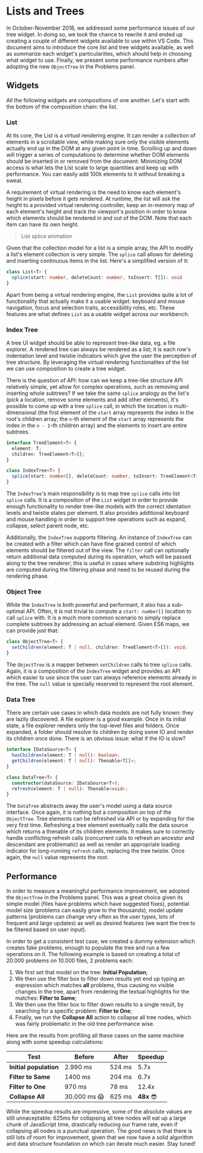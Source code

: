 # Lists and Trees

In October-November 2018, we addressed some performance issues of our tree widget. In doing so, we took the chance to rewrite it and ended up creating a couple of different widgets available to use within VS Code. This document aims to introduce the core list and tree widgets available, as well as summarize each widget's particularities, which should help in choosing what widget to use. Finally, we present some performance numbers after adopting the new `ObjectTree` in the Problems panel.

## Widgets

All the following widgets are compositions of one another. Let's start with the bottom of the composition chain: the list.

### List

At its core, the List is a _virtual_ rendering engine. It can render a collection of elements in a scrollable view, while making sure only the visible elements actually end up in the DOM at any given point in time. Scrolling up and down will trigger a series of computations to determine whether DOM elements should be inserted in or removed from the document. Minimizing DOM access is what lets the List scale to large quantities and keep up with performance. You can easily add 100k elements to it without breaking a sweat.

A requirement of virtual rendering is the need to know each element's height in pixels before it gets rendered. At runtime, the list will ask the height to a provided virtual rendering controller, keep an in-memory map of each element's height and track the viewport's position in order to know which elements should be rendered in and out of the DOM. Note that each item can have its own height.

> List splice animation

Given that the collection model for a list is a simple array, the API to modify a list's element collection is very simple. The `splice` call allows for deleting and inserting continuous items in the list. Here's a simplified version of it:

```ts
class List<T> {
  splice(start: number, deleteCount: number, toInsert: T[]): void
}
```

Apart from being a virtual rendering engine, the `List` provides quite a lot of functionality that actually make it a usable widget: keyboard and mouse navigation, focus and selection traits, accessibility roles, etc. These features are what defines `List` as a usable widget across our workbench.

### Index Tree

A tree UI widget should be able to represent tree-like data, eg. a file explorer. A rendered tree can always be rendered as a list; it is each row's indentation level and twistie indicators which give the user the perception of tree structure. By leveraging the virtual rendering functionalites of the list we can use composition to create a tree widget.

There is the question of API: how can we keep a tree-like structure API relatively simple, yet allow for complex operations, such as removing and inserting whole subtrees? If we take the same `splice` analogy as the list's (pick a location, remove some elements and add other elements), it's possible to come up with a tree `splice` call, in which the location is multi-dimensional (the first element of the `start` array represents the index in the root's children array; the `n`-th element of the `start` array represents the index in the `n - 1`-th children array) and the elements to insert are entire subtrees.

```ts
interface TreeElement<T> {
  element: T;
  children: TreeElement<T>[];
}

class IndexTree<T> {
  splice(start: number[], deleteCount: number, toInsert: TreeElement<T>[]): void;
}
```

The `IndexTree`'s main responsibility is to map tree `splice` calls into list `splice` calls. It is a composition of the `List` widget in order to provide enough functionality to render tree-like models with the correct identation levels and twistie states per element. It also provides additional keyboard and mouse handling in order to support tree operations such as expand, collapse, select parent node, etc.

Additionally, the `IndexTree` supports filtering. An instance of `IndexTree` can be created with a filter which can have fine grained control of which elements should be filtered out of the view. The `filter` call can optionally return additional data computed during its operation, which will be passed along to the tree renderer; this is useful in cases where substring highlights are computed during the filtering phase and need to be reused during the rendering phase.

### Object Tree

While the `IndexTree` is both powerful and performant, it also has a sub-optimal API. Often, it is not trivial to compute a `start: number[]` location to call `splice` with. It is a much more common scenario to simply replace complete subtrees by addressing an actual element. Given ES6 maps, we can provide just that:

```ts
class ObjectTree<T> {
  setChildren(element: T | null, children: TreeElement<T>[]): void;
}
```

The `ObjectTree` is a mapper between `setChildren` calls to tree `splice` calls. Again, it is a composition of the `IndexTree` widget and provides an API which easier to use since the user can always reference elements already in the tree. The `null` value is specially reserved to represent the root element.

### Data Tree

There are certain use cases in which data models are not fully known: they are lazily discovered. A file explorer is a good example. Once in its initial state, a file explorer renders only the top-level files and folders. Once expanded, a folder should resolve its children by doing some IO and render its children once done. There is an obvious issue: what if the IO is slow?

```ts
interface IDataSource<T> {
  hasChildren(element: T | null): boolean;
  getChildren(element: T | null): Thenable<T[]>;
}

class DataTree<T> {
  constructor(dataSource: IDataSource<T>);
  refresh(element: T | null): Thenable<void>;
}
```

The `DataTree` abstracts away the user's model using a data source interface. Once again, it is nothing but a composition on top of the `ObjectTree`. Tree elements can be refreshed via API or by expanding for the very first time. Refreshing a tree element eventually calls the data source which returns a thenable of its children elements. It makes sure to correctly handle conflicting refresh calls (concurrent calls to refresh an ancestor and descendant are problematic) as well as render an appropriate loading indicator for long-running `refresh` calls, replacing the tree twistie. Once again, the `null` value represents the root.
 
## Performance

In order to measure a meaningful performance improvement, we adopted the `ObjectTree` in the Problems panel. This was a great choice given its simple model (files have problems which have suggested fixes), potential model size (problems can easily grow to the thousands), model update patterns (problems can change very often as the user types, lots of frequent and large updates) as well as desired features (we want the tree to be filtered based on user input).

In order to get a consistent test case, we created a dummy extension which creates fake problems, enough to populate the tree and run a few operations on it. The following example is based on creating a total of 20.000 problems on 10.000 files, 2 problems each:

1. We first set that model on the tree: **Initial Population**;
2. We then use the filter box to filter down results yet end up typing an expression which matches **all** problems, thus causing no visible changes in the tree, apart from rendering the textual highlights for the matches: **Filter to Same**;
3. We then use the filter box to filter down results to a single result, by searching for a specific problem: **Filter to One**;
4. Finally, we run the **Collapse All** action to collapse all tree nodes, which was fairly problematic in the old tree performance wise.

Here are the results from profiling all these cases on the same machine along with some speedup calculations:

| Test | Before | After | Speedup |
|---|---|---|---|
| **Initial population** | 2.990 ms | 524 ms | 5.7x |
| **Filter to Same** | 1400 ms | 204 ms | 6.7x |
| **Filter to One** | 970 ms | 78 ms | 12.4x |
| **Collapse All** | 30.000 ms 😱 | 625 ms | **48x** 😎 |

While the speedup results are impressive, some of the absolute values are still unnaceptable: 625ms for collapsing all tree nodes will eat up a large chunk of JavaScript time, drastically reducing our frame rate, even if collapsing all nodes is a punctual operation. The good news is that there is still lots of room for improvement, given that we now have a solid algorithm and data structure foundation on which can iterate much easier. Stay tuned!
